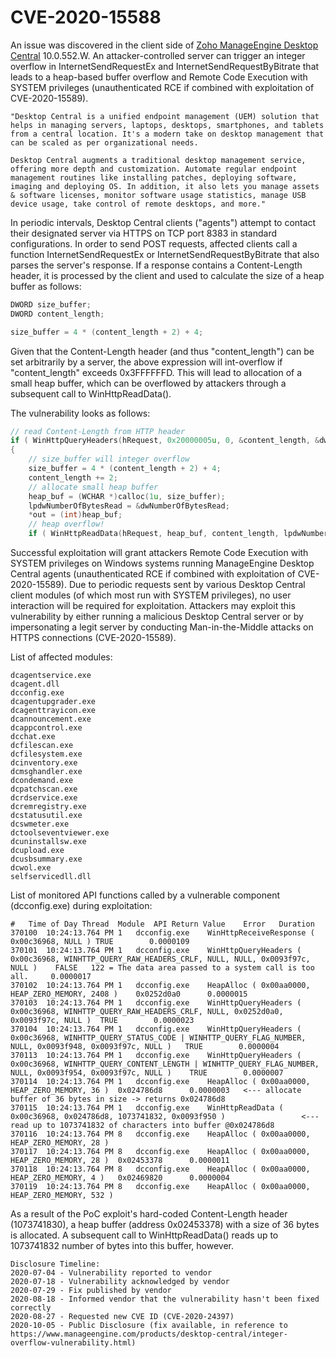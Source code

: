 # CVE-2020-15588

An issue was discovered in the client side of [Zoho ManageEngine Desktop Central](https://www.manageengine.com/products/desktop-central/) 10.0.552.W. An attacker-controlled server can trigger an integer overflow in InternetSendRequestEx and InternetSendRequestByBitrate that leads to a heap-based buffer overflow and Remote Code Execution with SYSTEM privileges (unauthenticated RCE if combined with exploitation of CVE-2020-15589).

```
"Desktop Central is a unified endpoint management (UEM) solution that helps in managing servers, laptops, desktops, smartphones, and tablets from a central location. It's a modern take on desktop management that can be scaled as per organizational needs.

Desktop Central augments a traditional desktop management service, offering more depth and customization. Automate regular endpoint management routines like installing patches, deploying software, imaging and deploying OS. In addition, it also lets you manage assets & software licenses, monitor software usage statistics, manage USB device usage, take control of remote desktops, and more."
```

In periodic intervals, Desktop Central clients ("agents") attempt to contact their designated server via HTTPS on TCP port 8383 in standard configurations. In order to send POST requests, affected clients call a function InternetSendRequestEx or InternetSendRequestByBitrate that also parses the server's response. If a response contains a Content-Length header, it is processed by the client and used to calculate the size of a heap buffer as follows:

``` c
DWORD size_buffer;
DWORD content_length;

size_buffer = 4 * (content_length + 2) + 4;
```
Given that the Content-Length header (and thus "content_length") can be set arbitrarily by a server, the above expression will int-overflow if "content_length" exceeds 0x3FFFFFFD.
This will lead to allocation of a small heap buffer, which can be overflowed by attackers through a subsequent call to WinHttpReadData().

The vulnerability looks as follows:
``` c
// read Content-Length from HTTP header
if ( WinHttpQueryHeaders(hRequest, 0x20000005u, 0, &content_length, &dwBufferLength, 0) )
{
    // size_buffer will integer overflow
    size_buffer = 4 * (content_length + 2) + 4;
    content_length += 2;
    // allocate small heap buffer
    heap_buf = (WCHAR *)calloc(1u, size_buffer);
    lpdwNumberOfBytesRead = &dwNumberOfBytesRead;
    *out = (int)heap_buf;
    // heap overflow!
    if ( WinHttpReadData(hRequest, heap_buf, content_length, lpdwNumberOfBytesRead) )
```
Successful exploitation will grant attackers Remote Code Execution with SYSTEM privileges on Windows systems running ManageEngine Desktop Central agents (unauthenticated RCE if combined with exploitation of CVE-2020-15589).
Due to periodic requests sent by various Desktop Central client modules (of which most run with SYSTEM privileges), no user interaction will be required for exploitation. Attackers may exploit this vulnerability by either running a malicious Desktop Central server or by impersonating a legit server by conducting Man-in-the-Middle attacks on HTTPS connections (CVE-2020-15589).

List of affected modules:
```
dcagentservice.exe
dcagent.dll
dcconfig.exe
dcagentupgrader.exe
dcagenttrayicon.exe
dcannouncement.exe
dcappcontrol.exe
dcchat.exe
dcfilescan.exe
dcfilesystem.exe
dcinventory.exe
dcmsghandler.exe
dcondemand.exe
dcpatchscan.exe
dcrdservice.exe
dcremregistry.exe
dcstatusutil.exe
dcswmeter.exe
dctoolseventviewer.exe
dcuninstallsw.exe
dcupload.exe
dcusbsummary.exe
dcwol.exe
selfservicedll.dll
```

List of monitored API functions called by a vulnerable component (dcconfig.exe) during exploitation:

``` 
#	Time of Day	Thread	Module	API	Return Value	Error	Duration
370100	10:24:13.764 PM	1	dcconfig.exe	WinHttpReceiveResponse ( 0x00c36968, NULL )	TRUE		0.0000109
370101	10:24:13.764 PM	1	dcconfig.exe	WinHttpQueryHeaders ( 0x00c36968, WINHTTP_QUERY_RAW_HEADERS_CRLF, NULL, NULL, 0x0093f97c, NULL )	FALSE	122 = The data area passed to a system call is too all. 	0.0000017
370102	10:24:13.764 PM	1	dcconfig.exe	HeapAlloc ( 0x00aa0000, HEAP_ZERO_MEMORY, 2408 )	0x0252d0a0		0.0000015
370103	10:24:13.764 PM	1	dcconfig.exe	WinHttpQueryHeaders ( 0x00c36968, WINHTTP_QUERY_RAW_HEADERS_CRLF, NULL, 0x0252d0a0, 0x0093f97c, NULL )	TRUE		0.0000023
370104	10:24:13.764 PM	1	dcconfig.exe	WinHttpQueryHeaders ( 0x00c36968, WINHTTP_QUERY_STATUS_CODE | WINHTTP_QUERY_FLAG_NUMBER, NULL, 0x0093f948, 0x0093f97c, NULL )	TRUE		0.0000004
370113	10:24:13.764 PM	1	dcconfig.exe	WinHttpQueryHeaders ( 0x00c36968, WINHTTP_QUERY_CONTENT_LENGTH | WINHTTP_QUERY_FLAG_NUMBER, NULL, 0x0093f954, 0x0093f97c, NULL )	TRUE		0.0000007
370114	10:24:13.764 PM	1	dcconfig.exe	HeapAlloc ( 0x00aa0000, HEAP_ZERO_MEMORY, 36 )	0x024786d8		0.0000003   <--- allocate buffer of 36 bytes in size -> returns 0x024786d8
370115	10:24:13.764 PM	1	dcconfig.exe	WinHttpReadData ( 0x00c36968, 0x024786d8, 1073741832, 0x0093f950 )			       <--- read up to 1073741832 of characters into buffer @0x024786d8
370116	10:24:13.764 PM	8	dcconfig.exe	HeapAlloc ( 0x00aa0000, HEAP_ZERO_MEMORY, 28 )			
370117	10:24:13.764 PM	8	dcconfig.exe	HeapAlloc ( 0x00aa0000, HEAP_ZERO_MEMORY, 28 )	0x02453378		0.0000011
370118	10:24:13.764 PM	8	dcconfig.exe	HeapAlloc ( 0x00aa0000, HEAP_ZERO_MEMORY, 4 )	0x02469820		0.0000004
370119	10:24:13.764 PM	8	dcconfig.exe	HeapAlloc ( 0x00aa0000, HEAP_ZERO_MEMORY, 532 )
```

As a result of the PoC exploit's hard-coded Content-Length header (1073741830), a heap buffer (address 0x02453378) with a size of 36 bytes is allocated. A subsequent call to WinHttpReadData() reads up to 1073741832 number of bytes into this buffer, however.

```
Disclosure Timeline:
2020-07-04 - Vulnerability reported to vendor
2020-07-18 - Vulnerability acknowledged by vendor
2020-07-29 - Fix published by vendor
2020-08-18 - Informed vendor that the vulnerability hasn't been fixed correctly
2020-08-27 - Requested new CVE ID (CVE-2020-24397)
2020-10-05 - Public Disclosure (fix available, in reference to https://www.manageengine.com/products/desktop-central/integer-overflow-vulnerability.html)
```
